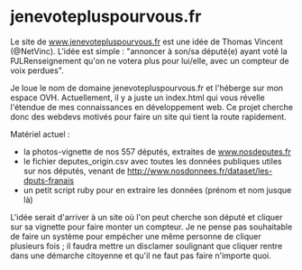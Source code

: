 # jenevotepluspourvous.fr
Le site de www.jenevotepluspourvous.fr est une idée de Thomas Vincent (@NetVinc). L'idée est simple : "annoncer à son/sa député(e) ayant voté la PJLRenseignement qu'on ne votera plus pour lui/elle, avec un compteur de voix perdues".

Je loue le nom de domaine jenevotepluspourvous.fr et l'héberge sur mon espace OVH. Actuellement, il y a juste un index.html qui vous révelle l'étendue de mes connaissances en développement web. Ce projet cherche donc des webdevs motivés pour faire un site qui tient la route rapidement.

Matériel actuel :
- la photos-vignette de nos 557 députés, extraites de www.nosdeputes.fr
- le fichier deputes_origin.csv avec toutes les données publiques utiles sur nos députés, venant de http://www.nosdonnees.fr/dataset/les-dputs-franais
- un petit script ruby pour en extraire les données (prénom et nom jusque là)

L'idée serait d'arriver à un site où l'on peut cherche son député et cliquer sur sa vignette pour faire monter un compteur. Je ne pense pas souhaitable de faire un système pour empécher une même personne de cliquer plusieurs fois ; il faudra mettre un disclamer soulignant que cliquer rentre dans une démarche citoyenne et qu'il ne faut pas faire n'importe quoi.

